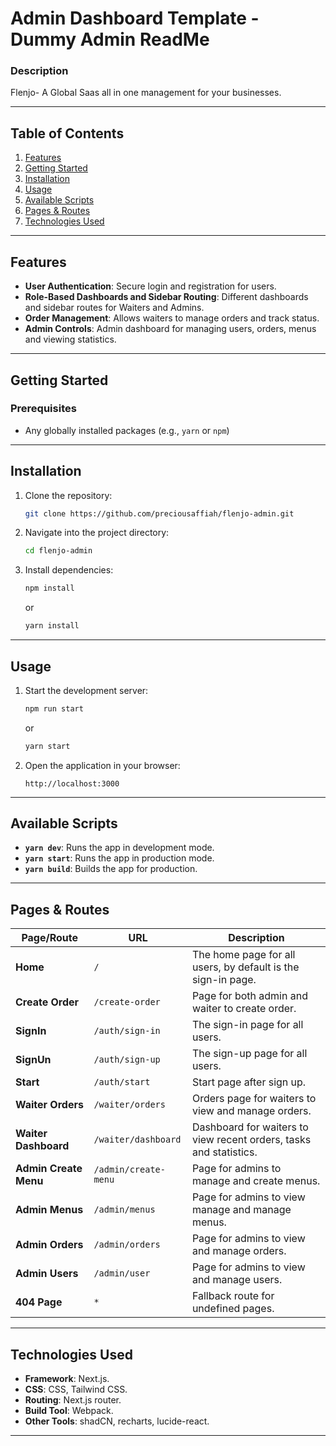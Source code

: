 # Admin Dashboard Template - Dummy Admin ReadMe

### Description

Flenjo- A Global Saas all in one management for your businesses.

---

## Table of Contents

1. [Features](#features)
2. [Getting Started](#getting-started)
3. [Installation](#installation)
4. [Usage](#usage)
5. [Available Scripts](#available-scripts)
6. [Pages & Routes](#pages--routes)
7. [Technologies Used](#technologies-used)

---

## Features

- **User Authentication**: Secure login and registration for users.
- **Role-Based Dashboards and Sidebar Routing**: Different dashboards and sidebar routes for Waiters and Admins.
- **Order Management**: Allows waiters to manage orders and track status.
- **Admin Controls**: Admin dashboard for managing users, orders, menus and viewing statistics.

---

## Getting Started

### Prerequisites

- Any globally installed packages (e.g., `yarn` or `npm`)

---

## Installation

1. Clone the repository:
    ```bash
    git clone https://github.com/preciousaffiah/flenjo-admin.git
    ```
2. Navigate into the project directory:
    ```bash
    cd flenjo-admin
    ```
3. Install dependencies:
    ```bash
    npm install
    ```
    or
    ```bash
    yarn install
    ```

---

## Usage

1. Start the development server:
    ```bash
    npm run start
    ```
    or
    ```bash
    yarn start
    ```
2. Open the application in your browser:
    ```
    http://localhost:3000
    ```

---

## Available Scripts

- **`yarn dev`**: Runs the app in development mode.
- **`yarn start`**: Runs the app in production mode.
- **`yarn build`**: Builds the app for production.

---

## Pages & Routes

| Page/Route            | URL                        | Description                                                             |
|-----------------------|----------------------------|-------------------------------------------------------------------------|
| **Home**              | `/`                        | The home page for all users, by default is the sign-in page.            |
| **Create Order**      | `/create-order`            | Page for both admin and waiter to create order.                         |
| **SignIn**            | `/auth/sign-in`            | The sign-in page for all users.                                         |
| **SignUn**            | `/auth/sign-up`            | The sign-up page for all users.                                         |
| **Start**             | `/auth/start`              | Start page after sign up.                                               |
| **Waiter Orders**     | `/waiter/orders`           | Orders page for waiters to view and manage orders.                      |
| **Waiter Dashboard**  | `/waiter/dashboard`        | Dashboard for waiters to view recent orders, tasks and statistics.      |
| **Admin Create Menu** | `/admin/create-menu`       | Page for admins to manage and create menus.                             |
| **Admin Menus**       | `/admin/menus`             | Page for admins to view manage and manage menus.                        |
| **Admin Orders**      | `/admin/orders`            | Page for admins to view and manage orders.                              |
| **Admin Users**       | `/admin/user`              | Page for admins to view and manage users.                               |
| **404 Page**          | `*`                        | Fallback route for undefined pages.                                     |

---

## Technologies Used

- **Framework**: Next.js.
- **CSS**: CSS, Tailwind CSS.
- **Routing**: Next.js router.
- **Build Tool**: Webpack.
- **Other Tools**: shadCN, recharts, lucide-react.

---
